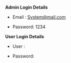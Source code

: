 
**Admin Login Details**

* Email   : System@mail.com 

* Password: 1234

**User Login Details**

* User    : 

* Password:
